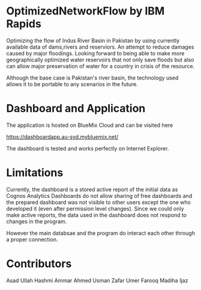 # OptimizedNetworkFlow by IBM Rapids

Optimizing the flow of Indus River Basin in Pakistan by using currently available data of dams,rivers and reserviors. An attempt to reduce damages caused by major floodings. Looking forward to being able to make more geographically optimized water reservoirs that not only save floods but also can allow major preservation of water for a country in crisis of the resource.

Although the base case is Pakistan's river basin, the technology used allows it to be portable to any scenarios in the future.

# Dashboard and Application

The application is hosted on BlueMix Cloud and can be visited here

https://dashboardapp.au-syd.mybluemix.net/

The dashboard is tested and works perfectly on Internet Explorer.

# Limitations

Currently, the dashboard is a stored active report of the initial data as Cognos Analytics Dashboards do not allow sharing of free dashboards and the prepared dashboard was not visible to other users except the one who developed it (even after permission level changes). Since we could only make active reports, the data used in the dashboard does not respond to changes in the program. 

However the main databsae and the program do interact each other through a proper connection.

# Contributors

Asad Ullah Hashmi
Ammar Ahmed
Usman Zafar
Umer Farooq
Madiha Ijaz
